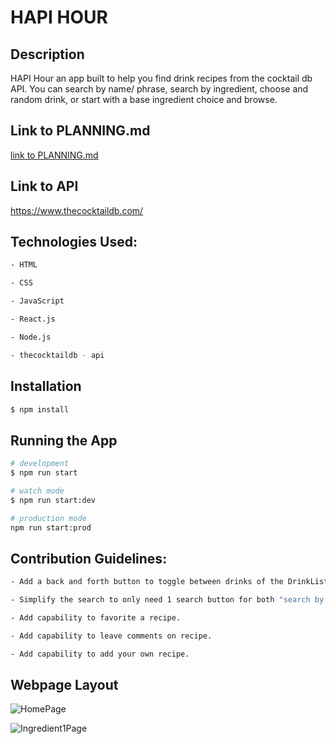 # HAPI HOUR

## Description

HAPI Hour an app built to help you find drink recipes from the cocktail db API. You can search by name/ phrase, search by ingredient, choose and random drink, or start with a base ingredient choice and browse.

## Link to PLANNING.md

[link to PLANNING.md](PLANNING.md)


## Link to API

https://www.thecocktaildb.com/


## Technologies Used:

```bash
- HTML

- CSS

- JavaScript

- React.js

- Node.js

- thecocktaildb - api
```

## Installation

```bash
$ npm install
```

## Running the App

```bash
# development
$ npm run start

# watch mode
$ npm run start:dev

# production mode
npm run start:prod
```

## Contribution Guidelines:

```bash
- Add a back and forth button to toggle between drinks of the DrinkList.js from the DrinkDetails.js component.

- Simplify the search to only need 1 search button for both "search by name" and "search by ingredient".

- Add capability to favorite a recipe.

- Add capability to leave comments on recipe.

- Add capability to add your own recipe.
```

## Webpage Layout


![HomePage](https://imgur.com/92QUhLv.jpg)



![Ingredient1Page](https://imgur.com/vnMgG80.jpg)


<!-- 
![DrinkListPage](https://imgur.com/.jpg)



![DrinkDetailsPage](https://imgur.com/.jpg) -->
